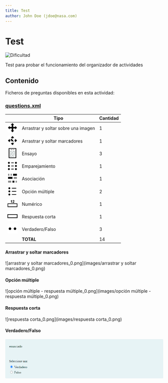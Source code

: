 ```yaml
---
title: Test
author: John Doe (jdoe@nasa.com)
---
```


# Test


![Dificultad](https://img.shields.io/badge/Dificultad-Media-yellow)


Test para probar el funcionamiento del organizador de actividades

## Contenido

Ficheros de preguntas disponibles en esta actividad:


### [questions.xml](https://github.com/iescanarias/actividades/tree/main/.actirepo/test/questions.xml)

|   | Tipo              | Cantidad                   |
| - | ----------------- | -------------------------- |
| ![ddimageortext](https://raw.githubusercontent.com/iescanarias/actividades/main/.actirepo/icons/ddimageortext.svg) | Arrastrar y soltar sobre una imagen | 1 |
| ![ddmarker](https://raw.githubusercontent.com/iescanarias/actividades/main/.actirepo/icons/ddmarker.svg) | Arrastrar y soltar marcadores | 1 |
| ![essay](https://raw.githubusercontent.com/iescanarias/actividades/main/.actirepo/icons/essay.svg) | Ensayo | 3 |
| ![matching](https://raw.githubusercontent.com/iescanarias/actividades/main/.actirepo/icons/matching.svg) | Emparejamiento | 1 |
| ![cloze](https://raw.githubusercontent.com/iescanarias/actividades/main/.actirepo/icons/cloze.svg) | Asociación | 1 |
| ![multichoice](https://raw.githubusercontent.com/iescanarias/actividades/main/.actirepo/icons/multichoice.svg) | Opción múltiple | 2 |
| ![numerical](https://raw.githubusercontent.com/iescanarias/actividades/main/.actirepo/icons/numerical.svg) | Numérico | 1 |
| ![shortanswer](https://raw.githubusercontent.com/iescanarias/actividades/main/.actirepo/icons/shortanswer.svg) | Respuesta corta | 1 |
| ![truefalse](https://raw.githubusercontent.com/iescanarias/actividades/main/.actirepo/icons/truefalse.svg) | Verdadero/Falso | 3 |
|   | **TOTAL**         | 14 |


#### Arrastrar y soltar marcadores

![arrastrar y soltar marcadores_0.png](images/arrastrar y soltar marcadores_0.png)


#### Opción múltiple

![opción múltiple - respuesta múltiple_0.png](images/opción múltiple - respuesta múltiple_0.png)


#### Respuesta corta

![respuesta corta_0.png](images/respuesta corta_0.png)


#### Verdadero/Falso

![verdadero_falso_0.png](images/verdadero_falso_0.png)



